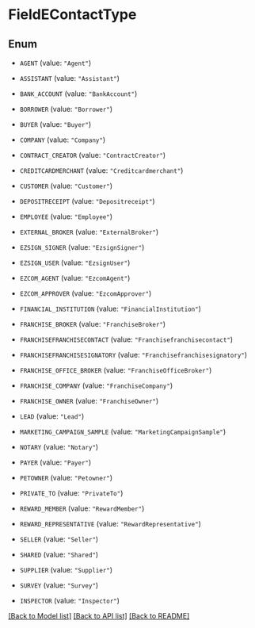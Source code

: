 # FieldEContactType

## Enum


* `AGENT` (value: `"Agent"`)

* `ASSISTANT` (value: `"Assistant"`)

* `BANK_ACCOUNT` (value: `"BankAccount"`)

* `BORROWER` (value: `"Borrower"`)

* `BUYER` (value: `"Buyer"`)

* `COMPANY` (value: `"Company"`)

* `CONTRACT_CREATOR` (value: `"ContractCreator"`)

* `CREDITCARDMERCHANT` (value: `"Creditcardmerchant"`)

* `CUSTOMER` (value: `"Customer"`)

* `DEPOSITRECEIPT` (value: `"Depositreceipt"`)

* `EMPLOYEE` (value: `"Employee"`)

* `EXTERNAL_BROKER` (value: `"ExternalBroker"`)

* `EZSIGN_SIGNER` (value: `"EzsignSigner"`)

* `EZSIGN_USER` (value: `"EzsignUser"`)

* `EZCOM_AGENT` (value: `"EzcomAgent"`)

* `EZCOM_APPROVER` (value: `"EzcomApprover"`)

* `FINANCIAL_INSTITUTION` (value: `"FinancialInstitution"`)

* `FRANCHISE_BROKER` (value: `"FranchiseBroker"`)

* `FRANCHISEFRANCHISECONTACT` (value: `"Franchisefranchisecontact"`)

* `FRANCHISEFRANCHISESIGNATORY` (value: `"Franchisefranchisesignatory"`)

* `FRANCHISE_OFFICE_BROKER` (value: `"FranchiseOfficeBroker"`)

* `FRANCHISE_COMPANY` (value: `"FranchiseCompany"`)

* `FRANCHISE_OWNER` (value: `"FranchiseOwner"`)

* `LEAD` (value: `"Lead"`)

* `MARKETING_CAMPAIGN_SAMPLE` (value: `"MarketingCampaignSample"`)

* `NOTARY` (value: `"Notary"`)

* `PAYER` (value: `"Payer"`)

* `PETOWNER` (value: `"Petowner"`)

* `PRIVATE_TO` (value: `"PrivateTo"`)

* `REWARD_MEMBER` (value: `"RewardMember"`)

* `REWARD_REPRESENTATIVE` (value: `"RewardRepresentative"`)

* `SELLER` (value: `"Seller"`)

* `SHARED` (value: `"Shared"`)

* `SUPPLIER` (value: `"Supplier"`)

* `SURVEY` (value: `"Survey"`)

* `INSPECTOR` (value: `"Inspector"`)


[[Back to Model list]](../README.md#documentation-for-models) [[Back to API list]](../README.md#documentation-for-api-endpoints) [[Back to README]](../README.md)


